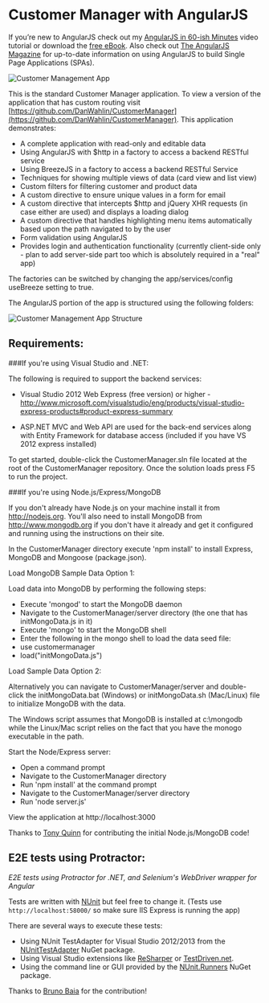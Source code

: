 ﻿Customer Manager with AngularJS
===============

If you’re new to AngularJS check out my [AngularJS in 60-ish Minutes](http://weblogs.asp.net/dwahlin/archive/2013/04/12/video-tutorial-angularjs-fundamentals-in-60-ish-minutes.aspx) video tutorial or download the [free eBook](http://weblogs.asp.net/dwahlin/archive/2013/07/30/angularjs-in-60-ish-minutes-the-ebook.aspx). Also check out [The AngularJS Magazine](http://flip.it/bdyUX) for up-to-date information on using AngularJS to build Single Page Applications (SPAs).

![Customer Management App](https://raw2.github.com/DanWahlin/CustomerManagerStandard/master/CustomerManager/Content/images/customerApp.png)

This is the standard Customer Manager application. To view a version of the application that has custom routing visit [https://github.com/DanWahlin/CustomerManager](https://github.com/DanWahlin/CustomerManager).
This application demonstrates:

* A complete application with read-only and editable data
* Using AngularJS with $http in a factory to access a backend RESTful service
* Using BreezeJS in a factory to access a backend RESTful Service
* Techniques for showing multiple views of data (card view and list view)
* Custom filters for filtering customer and product data
* A custom directive to ensure unique values in a form for email 
* A custom directive that intercepts $http and jQuery XHR requests (in case either are used) and displays a loading dialog
* A custom directive that handles highlighting menu items automatically based upon the path navigated to by the user
* Form validation using AngularJS
* Provides login and authentication functionality (currently client-side only - plan to add server-side part too which is absolutely required in a "real" app)

The factories can be switched by changing the app/services/config useBreeze setting to true.

The AngularJS portion of the app is structured using the following folders:

![Customer Management App Structure](https://raw.githubusercontent.com/DanWahlin/CustomerManagerStandard/master/CustomerManager/Content/images/appFolders.png)

## Requirements:

###If you're using Visual Studio and .NET:

The following is required to support the backend services:

* Visual Studio 2012 Web Express (free version) or higher - http://www.microsoft.com/visualstudio/eng/products/visual-studio-express-products#product-express-summary

* ASP.NET MVC and Web API are used for the back-end services along with Entity Framework for database access (included if you have VS 2012 express installed)

To get started, double-click the CustomerManager.sln file located at the root of the CustomerManager repository. Once the solution loads press F5 to run the project.


###If you're using Node.js/Express/MongoDB

If you don't already have Node.js on your machine install it from http://nodejs.org. You'll also need to install MongoDB from http://www.mongodb.org if you don't have it already and get it configured and running using the instructions on their site.

In the CustomerManager directory execute 'npm install' to install Express, MongoDB and Mongoose (package.json).

Load MongoDB Sample Data Option 1: 

Load data into MongoDB by performing the following steps:

* Execute 'mongod' to start the MongoDB daemon
* Navigate to the CustomerManager/server directory (the one that has initMongoData.js in it)
* Execute 'mongo' to start the MongoDB shell
* Enter the following in the mongo shell to load the data seed file:
 * use customermanager
 * load("initMongoData.js")

Load Sample Data Option 2: 

Alternatively you can navigate to CustomerManager/server and double-click the initMongoData.bat (Windows) or initMongoData.sh (Mac/Linux) file to initialize MongoDB with the data. 

The Windows script assumes that MongoDB is installed at c:\mongodb while the Linux/Mac script relies on the fact that you have the monogo executable
in the path.

Start the Node/Express server:

* Open a command prompt
* Navigate to the CustomerManager directory
* Run 'npm install' at the command prompt
* Navigate to the CustomerManager/server directory
* Run 'node server.js'

View the application at http://localhost:3000

Thanks to [Tony Quinn](https://github.com/tonyq) for contributing the initial Node.js/MongoDB code!

## E2E tests using Protractor:

_E2E tests using Protractor for .NET, and Selenium's WebDriver wrapper for Angular_

Tests are written with [NUnit](http://nunit.org/) but feel free to change it.
(Tests use `http://localhost:58000/` so make sure IIS Express is running the app)

There are several ways to execute these tests:

* Using NUnit TestAdapter for Visual Studio 2012/2013 from the [NUnitTestAdapter](https://www.nuget.org/packages/NUnitTestAdapter) NuGet package.
* Using Visual Studio extensions like [ReSharper](http://www.jetbrains.com/resharper/) or [TestDriven.net](http://www.testdriven.net/).
* Using the command line or GUI provided by the [NUnit.Runners](https://www.nuget.org/packages/NUnit.Runners) NuGet package.

Thanks to [Bruno Baia](https://github.com/bbaia) for the contribution!